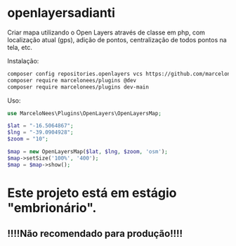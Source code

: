 # openlayersadianti
Criar mapa utilizando o Open Layers através de classe em php, com localização atual (gps), adição de pontos, centralização de todos pontos na tela, etc.

Instalação:

```bash
composer config repositories.openlayers vcs https://github.com/marcelonees/openlayersadianti
composer require marcelonees/plugins @dev
composer require marcelonees/plugins dev-main
```

Uso:

```php
use MarceloNees\Plugins\OpenLayers\OpenLayersMap;

$lat = "-16.5064867";
$lng = "-39.0904928";
$zoom = "10";

$map = new OpenLayersMap($lat, $lng, $zoom, 'osm');
$map->setSize('100%', '400');
$map = $map->show();
```

# Este projeto está em estágio "embrionário".

## !!!!Não recomendado para produção!!!!

